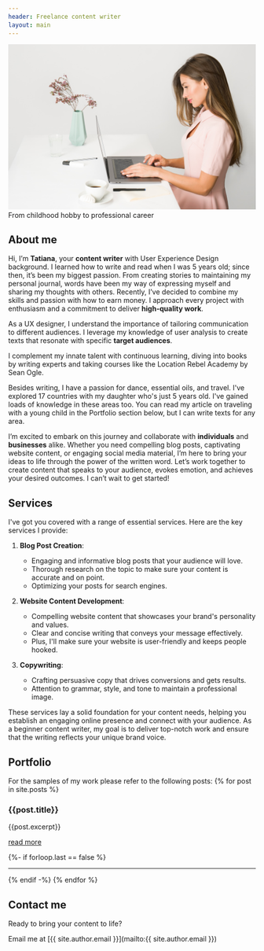```yaml
---
header: Freelance content writer
layout: main
---
```

![Tatiana](./assets/photo.jpg)
From childhood hobby to professional career

## About me
Hi, I’m __Tatiana__, your __content writer__ with User Experience Design background.
I learned how to write and read when I was 5 years old; since then, it’s been my biggest passion. From creating stories to maintaining my personal journal, words have been my way of expressing myself and sharing my thoughts with others.
Recently, I’ve decided to combine my skills and passion with how to earn money. 
I approach every project with enthusiasm and a commitment to deliver __high-quality work__. 

As a UX designer, I understand the importance of tailoring communication to different audiences. I leverage my knowledge of user analysis to create texts that resonate with specific __target audiences__.

I complement my innate talent with continuous learning, diving into books by writing experts and taking courses like the Location Rebel Academy by Sean Ogle.

Besides writing, I have a passion for dance, essential oils, and travel. I've explored 17 countries with my daughter who's just 5 years old. I've gained loads of knowledge in these areas too. You can read my article on traveling with a young child in the Portfolio section below, but I can write texts for any area. 

I’m excited to embark on this journey and collaborate with __individuals__ and __businesses__ alike. Whether you need compelling blog posts, captivating website content, or engaging social media material, I’m here to bring your ideas to life through the power of the written word. Let’s work together to create content that speaks to your audience, evokes emotion, and achieves your desired outcomes. I can’t wait to get started!



## Services
I've got you covered with a range of essential services. Here are the key services I provide:


1. __Blog Post Creation__:
    - Engaging and informative blog posts that your audience will love.
    - Thorough research on the topic to make sure your content is accurate and on point.
    - Optimizing your posts for search engines.


2. __Website Content Development__:
    - Compelling website content that showcases your brand's personality and values.
    - Clear and concise writing that conveys your message effectively.
    - Plus, I'll make sure your website is user-friendly and keeps people hooked.


3. __Copywriting__:
    - Crafting persuasive copy that drives conversions and gets results.
    - Attention to grammar, style, and tone to maintain a professional image.


These services lay a solid foundation for your content needs, helping you establish an engaging online presence and connect with your audience. As a beginner content writer, my goal is to deliver top-notch work and ensure that the writing reflects your unique brand voice.

## Portfolio
For the samples of my work please refer to the following posts:
{% for post in site.posts %}

### {{post.title}}

{{post.excerpt}}

[read more]({{post.url}})

{%- if forloop.last == false %}

---

{% endif -%}
{% endfor %}

## Contact me
Ready to bring your content to life?

Email me at [{{ site.author.email }}](mailto:{{ site.author.email }})